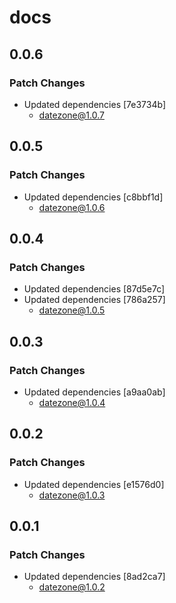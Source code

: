 # docs

## 0.0.6

### Patch Changes

- Updated dependencies [7e3734b]
  - datezone@1.0.7

## 0.0.5

### Patch Changes

- Updated dependencies [c8bbf1d]
  - datezone@1.0.6

## 0.0.4

### Patch Changes

- Updated dependencies [87d5e7c]
- Updated dependencies [786a257]
  - datezone@1.0.5

## 0.0.3

### Patch Changes

- Updated dependencies [a9aa0ab]
  - datezone@1.0.4

## 0.0.2

### Patch Changes

- Updated dependencies [e1576d0]
  - datezone@1.0.3

## 0.0.1

### Patch Changes

- Updated dependencies [8ad2ca7]
  - datezone@1.0.2
